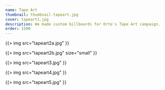 ```yaml
---
name: Tape Art
thumbnail: thumbnail-tapeart.jpg
cover: tapeart1.jpg
description: We made custom billboards for Orto's Tape Art campaign.
order: 1500
---
```


{{> img src="tapeart2a.jpg" }}

{{> img src="tapeart2b.jpg" size="small" }}

{{> img src="tapeart3.jpg" }}

{{> img src="tapeart4.jpg" }}

{{> img src="tapeart5.jpg" }}
